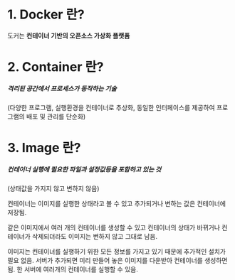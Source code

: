 # 1. Docker 란?

도커는 **컨테이너 기반의 오픈소스 가상화 플랫폼**



# 2. Container 란?

##### 격리된 공간에서 프로세스가 동작하는 기술

(다양한 프로그램, 실행환경을 컨테이너로 추상화, 동일한 인터페이스를 제공하여 프로그램의 배포 및 관리를 단순화)



# 3. Image 란?

##### 컨테이너 실행에 필요한 파일과 설정값등을 포함하고 있는 것

(상태값을 가지지 않고 변하지 않음)



컨테이너는 이미지를 실행한 상태라고 볼 수 있고 추가되거나 변하는 값은 컨테이너에 저장됨.

같은 이미지에서 여러 개의 컨테이너를 생성할 수 있고 컨테이너의 상태가 바뀌거나 컨테이너가 삭제되더라도 이미지는 변하지 않고 그대로 남음.



이미지는 컨테이너를 실행하기 위한 모든 정보를 가지고 있기 때문에 추가적인 설치가 필요 없음. 서버가 추가되면 미리 만들어 놓은 이미지를 다운받아 컨테이너를 생성하면 됨. 한 서버에 여러개의 컨테이너를 실행할 수 있음.